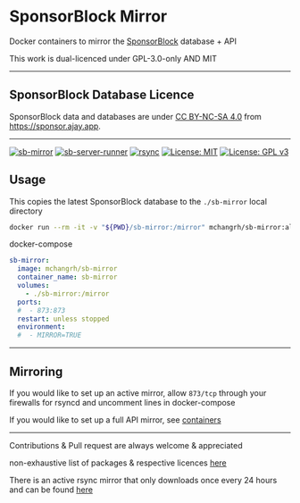 # SponsorBlock Mirror
Docker containers to mirror the [SponsorBlock](https://sponsor.ajay.app) database + API

This work is dual-licenced under GPL-3.0-only AND MIT

---
## SponsorBlock Database Licence
SponsorBlock data and databases are under [CC BY-NC-SA 4.0](https://creativecommons.org/licenses/by-nc-sa/4.0/) from https://sponsor.ajay.app.

---

[![sb-mirror](https://img.shields.io/docker/image-size/mchangrh/sb-mirror/alpine?label=sb-mirror)](https://hub.docker.com/r/mchangrh/sb-mirror)
[![sb-server-runner](https://img.shields.io/docker/image-size/mchangrh/sb-server-runner/latest?label=sb-server-runner)](https://hub.docker.com/r/mchangrh/sb-server-runner)
[![rsync](https://img.shields.io/docker/image-size/mchangrh/rsync/alpine?label=rsync)](https://hub.docker.com/r/mchangrh/rsync)
[![License: MIT](https://img.shields.io/badge/License-MIT-yellow.svg)](https://opensource.org/licenses/MIT)
[![License: GPL v3](https://img.shields.io/badge/License-GPLv3-blue.svg)](https://www.gnu.org/licenses/gpl-3.0)


## Usage
This copies the latest SponsorBlock database to the `./sb-mirror` local directory

```sh
docker run --rm -it -v "${PWD}/sb-mirror:/mirror" mchangrh/sb-mirror:alpine
```
docker-compose
```yml
sb-mirror:
  image: mchangrh/sb-mirror
  container_name: sb-mirror
  volumes:
    - ./sb-mirror:/mirror
  ports:
  #  - 873:873
  restart: unless stopped
  environment:
  #  - MIRROR=TRUE
```
---
## Mirroring

If you would like to set up an active mirror, allow `873/tcp` through your firewalls for rsyncd and uncomment lines in docker-compose

If you would like to set up a full API mirror, see [containers](./docs/containers.md)

---

Contributions & Pull request are always welcome & appreciated

non-exhaustive list of packages & respective licences [here](./LICENSES.md)

There is an active rsync mirror that only downloads once every 24 hours and can be found [here](https://github.com/mchangrh/sb-archive)